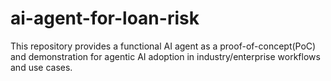# ai-agent-for-loan-risk
This repository provides a functional AI agent as a proof-of-concept(PoC) and demonstration for agentic AI adoption in industry/enterprise workflows and use cases.
